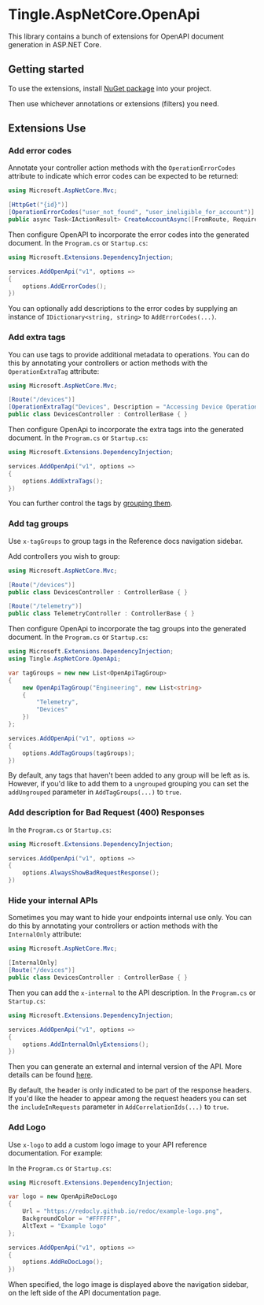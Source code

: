 # Tingle.AspNetCore.OpenApi

This library contains a bunch of extensions for OpenAPI document generation in ASP.NET Core.

## Getting started

To use the extensions, install [NuGet package](https://www.nuget.org/packages/Tingle.AspNetCore.OpenApi/) into your project.

Then use whichever annotations or extensions (filters) you need.

## Extensions Use

### Add error codes

Annotate your controller action methods with the `OperationErrorCodes` attribute to indicate which error codes can be expected to be returned:

```cs
using Microsoft.AspNetCore.Mvc;

[HttpGet("{id}")]
[OperationErrorCodes("user_not_found", "user_ineligible_for_account")]
public async Task<IActionResult> CreateAccountAsync([FromRoute, Required] string id){ }
```

Then configure OpenAPI to incorporate the error codes into the generated document. In the `Program.cs` or `Startup.cs`:

```cs
using Microsoft.Extensions.DependencyInjection;

services.AddOpenApi("v1", options =>
{
    options.AddErrorCodes();
})
```

You can optionally add descriptions to the error codes by supplying an instance of `IDictionary<string, string>` to `AddErrorCodes(...)`.

### Add extra tags

You can use tags to provide additional metadata to operations. You can do this by annotating your controllers or action methods with the `OperationExtraTag` attribute:

```cs
using Microsoft.AspNetCore.Mvc;

[Route("/devices")]
[OperationExtraTag("Devices", Description = "Accessing Device Operations", ExternalDocsUrl = "https://redocly.github.io/redoc/example-logo.png")]
public class DevicesController : ControllerBase { }
```

Then configure OpenApi to incorporate the extra tags into the generated document. In the `Program.cs` or `Startup.cs`:

```cs
using Microsoft.Extensions.DependencyInjection;

services.AddOpenApi("v1", options =>
{
    options.AddExtraTags();
})
```

You can further control the tags by [grouping them](#add-tag-groups).

### Add tag groups

Use `x-tagGroups` to group tags in the Reference docs navigation sidebar.

Add controllers you wish to group:

```cs
using Microsoft.AspNetCore.Mvc;

[Route("/devices")]
public class DevicesController : ControllerBase { }

[Route("/telemetry")]
public class TelemetryController : ControllerBase { }
```

Then configure OpenApi to incorporate the tag groups into the generated document. In the `Program.cs` or `Startup.cs`:

```cs
using Microsoft.Extensions.DependencyInjection;
using Tingle.AspNetCore.OpenApi;

var tagGroups = new new List<OpenApiTagGroup>
{
    new OpenApiTagGroup("Engineering", new List<string>
    {
        "Telemetry",
        "Devices"
    })
};

services.AddOpenApi("v1", options =>
{
    options.AddTagGroups(tagGroups);
})
```

By default, any tags that haven't been added to any group will be left as is. However, if you'd like to add them to a `ungrouped` grouping you can set the `addUngrouped` parameter in `AddTagGroups(...)` to `true`.

### Add description for Bad Request (400) Responses

In the `Program.cs` or `Startup.cs`:

```cs
using Microsoft.Extensions.DependencyInjection;

services.AddOpenApi("v1", options =>
{
    options.AlwaysShowBadRequestResponse();
})
```

### Hide your internal APIs

Sometimes you may want to hide your endpoints internal use only. You can do this by annotating your controllers or action methods with the `InternalOnly` attribute:

```cs
using Microsoft.AspNetCore.Mvc;

[InternalOnly]
[Route("/devices")]
public class DevicesController : ControllerBase { }
```

Then you can add the `x-internal` to the API description. In the `Program.cs` or `Startup.cs`:

```cs
using Microsoft.Extensions.DependencyInjection;

services.AddOpenApi("v1", options =>
{
    options.AddInternalOnlyExtensions();
})
```

Then you can generate an external and internal version of the API. More details can be found [here](https://redocly.com/docs/cli/guides/hide-apis/#step-3-output-internal-and-external-apis).

By default, the header is only indicated to be part of the response headers. If you'd like the header to appear among the request headers you can set the `includeInRequests` parameter in `AddCorrelationIds(...)` to `true`.

### Add Logo

Use `x-logo` to add a custom logo image to your API reference documentation. For example:

In the `Program.cs` or `Startup.cs`:

```cs
using Microsoft.Extensions.DependencyInjection;

var logo = new OpenApiReDocLogo
{
    Url = "https://redocly.github.io/redoc/example-logo.png",
    BackgroundColor = "#FFFFFF",
    AltText = "Example logo"
};

services.AddOpenApi("v1", options =>
{
    options.AddReDocLogo();
})
```

When specified, the logo image is displayed above the navigation sidebar, on the left side of the API documentation page.

